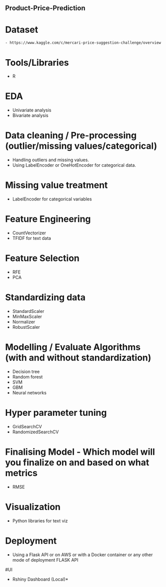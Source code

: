 ## Product-Price-Prediction
# Dataset 
	- https://www.kaggle.com/c/mercari-price-suggestion-challenge/overview


# Tools/Libraries 
 - R


# EDA 
- Univariate analysis 
- Bivariate analysis



# Data cleaning / Pre-processing (outlier/missing values/categorical)  
- Handling outliers and missing values.
- Using LabelEncoder or OneHotEncoder for categorical data.

# Missing value treatment
- LabelEncoder for categorical variables


# Feature Engineering
- CountVectorizer 
- TFIDF for text data




# Feature Selection
- RFE
- PCA


# Standardizing data
- StandardScaler
- MinMaxScaler
- Normalizer
- RobustScaler 


# Modelling / Evaluate Algorithms (with and without standardization) 
- Decision tree
- Random forest
- SVM
- GBM
- Neural networks


# Hyper parameter tuning 
- GridSearchCV 
- RandomizedSearchCV



# Finalising Model - Which model will you finalize on and based on what metrics
 - RMSE


# Visualization 
- Python libraries for text viz


# Deployment 
- Using a Flask API or on AWS or with a Docker container or any other mode of deployment
FLASK API

#UI 
- Rshiny Dashboard (Local)*




